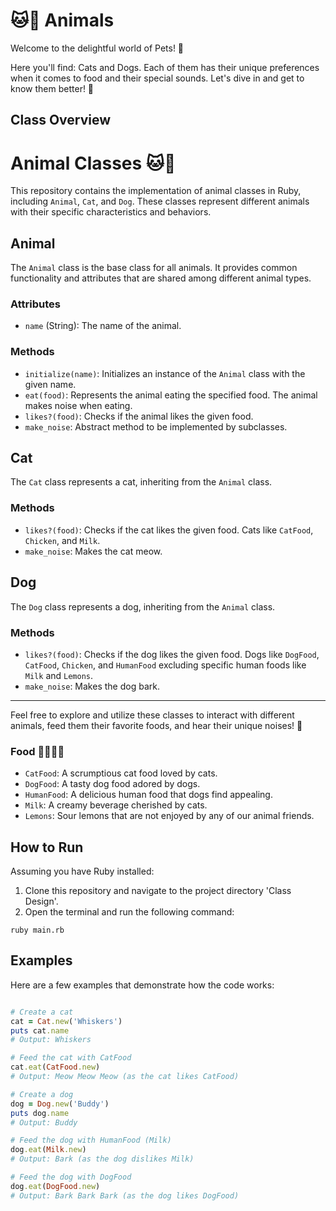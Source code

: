 # 🐱🐶 Animals

Welcome to the delightful world of Pets! 🎉

Here you'll find: Cats and Dogs. Each of them has their unique preferences when it comes to food and their special sounds. Let's dive in and get to know them better! 🐾

## Class Overview

# Animal Classes 🐱🐶

This repository contains the implementation of animal classes in Ruby, including `Animal`, `Cat`, and `Dog`. These classes represent different animals with their specific characteristics and behaviors.

## Animal

The `Animal` class is the base class for all animals. It provides common functionality and attributes that are shared among different animal types.

### Attributes

- `name` (String): The name of the animal.

### Methods

- `initialize(name)`: Initializes an instance of the `Animal` class with the given name.
- `eat(food)`: Represents the animal eating the specified food. The animal makes noise when eating.
- `likes?(food)`: Checks if the animal likes the given food.
- `make_noise`: Abstract method to be implemented by subclasses.

## Cat

The `Cat` class represents a cat, inheriting from the `Animal` class.

### Methods

- `likes?(food)`: Checks if the cat likes the given food. Cats like `CatFood`, `Chicken`, and `Milk`.
- `make_noise`: Makes the cat meow.

## Dog

The `Dog` class represents a dog, inheriting from the `Animal` class.

### Methods

- `likes?(food)`: Checks if the dog likes the given food. Dogs like `DogFood`, `CatFood`, `Chicken`, and `HumanFood` excluding specific human foods like `Milk` and `Lemons`.
- `make_noise`: Makes the dog bark.

---

Feel free to explore and utilize these classes to interact with different animals, feed them their favorite foods, and hear their unique noises! 🐾



### Food 🍗🥛🍋🐔
- `CatFood`: A scrumptious cat food loved by cats.
- `DogFood`: A tasty dog food adored by dogs.
- `HumanFood`: A delicious human food that dogs find appealing.
- `Milk`: A creamy beverage cherished by cats.
- `Lemons`: Sour lemons that are not enjoyed by any of our animal friends.

## How to Run
Assuming you have Ruby installed:
1. Clone this repository and navigate to the project directory 'Class Design'.
3. Open the terminal and run the following command:

```shell
ruby main.rb
```


## Examples

Here are a few examples that demonstrate how the code works:

```ruby

# Create a cat
cat = Cat.new('Whiskers')
puts cat.name
# Output: Whiskers

# Feed the cat with CatFood
cat.eat(CatFood.new)
# Output: Meow Meow Meow (as the cat likes CatFood)

# Create a dog
dog = Dog.new('Buddy')
puts dog.name
# Output: Buddy

# Feed the dog with HumanFood (Milk)
dog.eat(Milk.new)
# Output: Bark (as the dog dislikes Milk)

# Feed the dog with DogFood
dog.eat(DogFood.new)
# Output: Bark Bark Bark (as the dog likes DogFood)
```